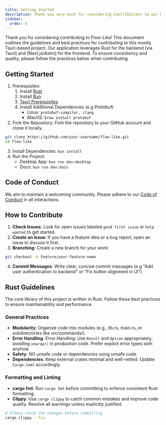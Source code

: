 ```yaml
---
title: Getting Started
description: Thank you very much for considering Contributions to our Project.
sidebar:
  order: 0
---
```


Thank you for considering contributing to Flow-Like! This document outlines the guidelines and best practices for contributing to this mostly Tauri-based project. Our application leverages Rust for the backend (via Tauri) and [Next.js/Astro] for the frontend. To ensure consistency and quality, please follow the practices below when contributing.

## Getting Started
1. Prerequisites: 
    1. Install [Rust](https://www.rust-lang.org/tools/install)
    2. Install [Bun](https://bun.sh/docs/installation)
    3. [Tauri Prerequisites](https://v2.tauri.app/start/prerequisites/)
    4. Install Additional Dependencies (e.g Protobuf)
        - Linux: `protobuf-compiler, clang`
        - MacOS: `brew install protobuf`
2. Fork the Repository: Fork the repository to your GitHub account and clone it locally.
```bash
git clone https://github.com/your-username/flow-like.git
cd flow-like
```
3. Install Dependencies: `bun install`
4. Run the Project:
    - Desktop App: `bun run dev:desktop`
    - Docs: `bun run dev:docs`

## Code of Conduct

We aim to maintain a welcoming community. Please adhere to our [Code of Conduct](/contributing/code-of-conduct) in all interactions.

## How to Contribute

1. **Check Issues**: Look for open issues labeled `good first issue` or `help wanted` to get started.
2. **Create an Issue**: If you have a feature idea or a bug report, open an issue to discuss it first.
3. **Branching**: Create a new branch for your work:
```bash
git checkout -b feature/your-feature-name
```
4. **Commit Messages**: Write clear, concise commit messages (e.g "Add user authentication to backend" or "Fix button alignment in UI")

## Rust Guidelines

The core library of this project is written in Rust. Follow these best practices to ensure maintainability and performance.

### General Practices
- **Modularity**: Organize code into modules (e.g., lib.rs, main.rs, or subdirectories like src/commands/).
- **Error Handling**: Error Handling: Use `Result` and `Option` appropriately, avoiding `unwrap()` in production code. Prefer explicit error types with anyhow.
- **Safety**: NO unsafe code or dependencies using unsafe code.
- **Dependencies**: Keep external crates minimal and well-vetted. Update `Cargo.toml` accordingly.

### Formatting and Linting
- **cargo fmt**: Run `cargo fmt` before committing to enforce consistent Rust formatting.
- **Clippy**: Use `cargo clippy` to catch common mistakes and improve code quality. Resolve all warnings unless explicitly justified.
```bash title="Helpful command to auto resolve some warning"
# Please check the changes before committing
cargo clippy --fix
```

